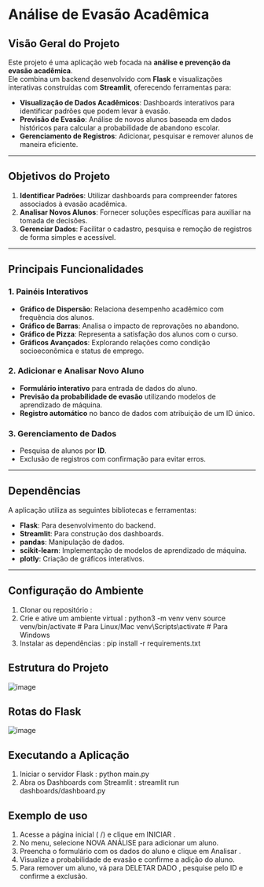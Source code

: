 # Análise de Evasão Acadêmica  

## Visão Geral do Projeto  
Este projeto é uma aplicação web focada na **análise e prevenção da evasão acadêmica**.  
Ele combina um backend desenvolvido com **Flask** e visualizações interativas construídas com **Streamlit**, oferecendo ferramentas para:  
- **Visualização de Dados Acadêmicos**: Dashboards interativos para identificar padrões que podem levar à evasão.  
- **Previsão de Evasão**: Análise de novos alunos baseada em dados históricos para calcular a probabilidade de abandono escolar.  
- **Gerenciamento de Registros**: Adicionar, pesquisar e remover alunos de maneira eficiente.  

---

## Objetivos do Projeto  
1. **Identificar Padrões**: Utilizar dashboards para compreender fatores associados à evasão acadêmica.  
2. **Analisar Novos Alunos**: Fornecer soluções específicas para auxiliar na tomada de decisões.  
3. **Gerenciar Dados**: Facilitar o cadastro, pesquisa e remoção de registros de forma simples e acessível.  

---

## Principais Funcionalidades  
### 1. Painéis Interativos  
- **Gráfico de Dispersão**: Relaciona desempenho acadêmico com frequência dos alunos.  
- **Gráfico de Barras**: Analisa o impacto de reprovações no abandono.  
- **Gráfico de Pizza**: Representa a satisfação dos alunos com o curso.  
- **Gráficos Avançados**: Explorando relações como condição socioeconômica e status de emprego.  

### 2. Adicionar e Analisar Novo Aluno  
- **Formulário interativo** para entrada de dados do aluno.  
- **Previsão da probabilidade de evasão** utilizando modelos de aprendizado de máquina.  
- **Registro automático** no banco de dados com atribuição de um ID único.  

### 3. Gerenciamento de Dados  
- Pesquisa de alunos por **ID**.  
- Exclusão de registros com confirmação para evitar erros.  

---

## Dependências  
A aplicação utiliza as seguintes bibliotecas e ferramentas:  
- **Flask**: Para desenvolvimento do backend.  
- **Streamlit**: Para construção dos dashboards.  
- **pandas**: Manipulação de dados.  
- **scikit-learn**: Implementação de modelos de aprendizado de máquina.  
- **plotly**: Criação de gráficos interativos.  

---

## Configuração do Ambiente 
1. Clonar ou repositório : 
2. Crie e ative um ambiente virtual : 
   python3 -m venv venv 
   source venv/bin/activate   # Para Linux/Mac 
   venv\Scripts\activate      # Para Windows 
3. Instalar as dependências : 
   pip install -r requirements.txt 

## Estrutura do Projeto 
![image](https://github.com/user-attachments/assets/62c7ff50-88c2-4dbe-96fd-ad378ae098a5)


## Rotas do Flask 
![image](https://github.com/user-attachments/assets/8b1c4992-c120-4ac2-a152-db461ad5c347)


## Executando a Aplicação 
1. Iniciar o servidor Flask : 
   python main.py 
2. Abra os Dashboards com Streamlit : 
   streamlit run dashboards/dashboard.py

## Exemplo de uso 
1. Acesse a página inicial ( /) e clique em INICIAR . 
2. No menu, selecione NOVA ANÁLISE para adicionar um aluno. 
3. Preencha o formulário com os dados do aluno e clique em Analisar . 
4. Visualize a probabilidade de evasão e confirme a adição do aluno. 
5. Para remover um aluno, vá para DELETAR DADO , pesquise pelo ID e confirme a exclusão.
